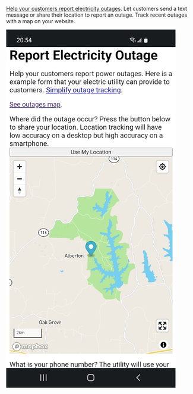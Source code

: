 [Help your customers report electricity outages](https://forum.crosscompute.com/t/simplify-outage-tracking/181). Let customers send a text message or share their location to report an outage. Track recent outages with a map on your website.

[![Share your location to report a power outage](/images/simplify-outage-tracking-20220711.jpg)](https://youtube.com/shorts/5g782ny0zqo)

